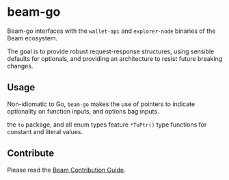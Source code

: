 # beam-go

Beam-go interfaces with the `wallet-api` and `explorer-node` binaries of the Beam ecosystem.

The goal is to provide robust request-response structures, using sensible defaults for optionals, and providing an architecture to resist future breaking changes.

## Usage

Non-idiomatic to Go, `beam-go` makes the use of pointers to indicate optionality on function inputs, and options bag inputs.

the `to` package, and all enum types feature `*ToPtr()` type functions for constant and literal values.

## Contribute

Please read the [Beam Contribution Guide](https://github.com/BeamMW/beam/wiki/Contribution-Guidelines).